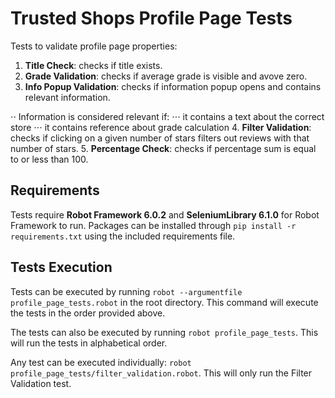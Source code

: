 # Trusted Shops Profile Page Tests
Tests to validate profile page properties:
1. **Title Check**: checks if title exists.
2. **Grade Validation**: checks if average grade is visible and avove zero.
3. **Info Popup Validation**: checks if information popup opens and contains relevant information.

⋅⋅ Information is considered relevant if:
⋅⋅⋅ it contains a text about the correct store
⋅⋅⋅ it contains reference about grade calculation
4. **Filter Validation**: checks if clicking on a given number of stars filters out reviews with that number of stars.
5. **Percentage Check**: checks if percentage sum is equal to or less than 100.

## Requirements
Tests require **Robot Framework 6.0.2** and **SeleniumLibrary 6.1.0** for Robot Framework to run.
Packages can be installed through ``pip install -r requirements.txt`` using the included requirements file.

## Tests Execution
Tests can be executed by running ``robot --argumentfile profile_page_tests.robot`` in the root directory.
This command will execute the tests in the order provided above.

The tests can also be executed by running ``robot profile_page_tests``.
This will run the tests in alphabetical order.

Any test can be executed individually: ``robot profile_page_tests/filter_validation.robot``.
This will only run the Filter Validation test.